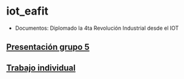 # iot_eafit

* Documentos:  Diplomado la 4ta Revolución Industrial desde el IOT

## [Presentación  grupo 5](https://docs.google.com/presentation/d/1geMULK5O2crgv6BH5CHugufuD0QZpKz-/edit#slide=id.p1)

## [Trabajo individual](https://drive.google.com/file/d/1SJ0UPd88SjKxjWUYyLFMt2kAtFkcYKIO/view?usp=sharing)
